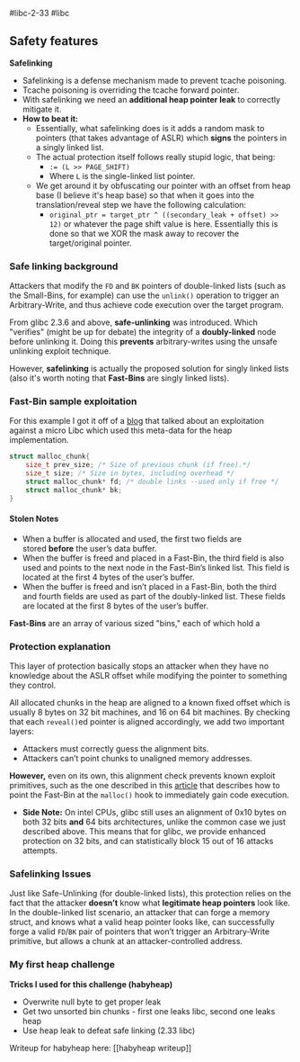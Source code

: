 #libc-2-33 #libc 

## Safety features
**Safelinking**
- Safelinking is a defense mechanism made to prevent tcache poisoning.
- Tcache poisoning is overriding the tcache forward pointer.
- With safelinking we need an **additional heap pointer leak** to correctly mitigate it.
- **How to beat it:**
	- Essentially, what safelinking does is it adds a random mask to pointers (that takes advantage of ASLR) which **signs** the pointers in a singly linked list. 
	- The actual protection itself follows really stupid logic, that being:
		- `:= (L >> PAGE_SHIFT)` 
		- Where `L` is the single-linked list pointer.
	- We get around it by obfuscating our pointer with an offset from heap base (I believe it's heap base) so that when it goes into the translation/reveal step we have the following calculation:
		- `original_ptr = target_ptr ^ ((secondary_leak + offset) >> 12)` or whatever the page shift value is here. Essentially this is done so that we XOR the mask away to recover the target/original pointer.

### Safe linking background
Attackers that modify the `FD` and `BK` pointers of double-linked lists (such as the Small-Bins, for example) can use the `unlink()` operation to trigger an Arbitrary-Write, and thus achieve code execution over the target program.

From glibc 2.3.6 and above, **safe-unlinking** was introduced. Which "verifies" (might be up for debate) the integrity of a **doubly-linked** node before unlinking it. Doing this **prevents** arbitrary-writes using the unsafe unlinking exploit technique.

However, **safelinking** is actually the proposed solution for singly linked lists (also it's worth noting that **Fast-Bins** are singly linked lists).

### Fast-Bin sample exploitation
For this example I got it off of a [blog](https://research.checkpoint.com/2020/safe-linking-eliminating-a-20-year-old-malloc-exploit-primitive/) that talked about an exploitation against a micro Libc which used this meta-data for the heap implementation.

```c
struct malloc_chunk{
	size_t prev_size; /* Size of previous chunk (if free).*/
	size_t size; /* Size in bytes, including overhead */
	struct malloc_chunk* fd; /* double links --used only if free */
	struct malloc_chunk* bk;
}
```

#### Stolen Notes
- When a buffer is allocated and used, the first two fields are stored **before** the user’s data buffer.
- When the buffer is freed and placed in a Fast-Bin, the third field is also used and points to the next node in the Fast-Bin’s linked list. This field is located at the first 4 bytes of the user’s buffer.
- When the buffer is freed and isn’t placed in a Fast-Bin, both the third and fourth fields are used as part of the doubly-linked list. These fields are located at the first 8 bytes of the user’s buffer.

**Fast-Bins** are an array of various sized "bins," each of which hold a 

### Protection explanation
This layer of protection basically stops an attacker when they have no knowledge about the ASLR offset while modifying the pointer to something they control.

All allocated chunks in the heap are aligned to a known fixed offset which is usually 8 bytes on 32 bit machines, and 16 on 64 bit machines. By checking that each `reveal()`ed pointer is aligned accordingly, we add two important layers:
-   Attackers must correctly guess the alignment bits.
-   Attackers can’t point chunks to unaligned memory addresses.

**However,** even on its own, this alignment check prevents known exploit primitives, such as the one described in this [article](https://quentinmeffre.fr/exploit/heap/2018/11/02/fastbin_attack.html) that describes how to point the Fast-Bin at the `malloc()` hook to immediately gain code execution.
- **Side Note:** On intel CPUs, glibc still uses an alignment of 0x10 bytes on both 32 bits **and** 64 bits architectures, unlike the common case we just described above. This means that for glibc, we provide enhanced protection on 32 bits, and can statistically block 15 out of 16 attacks attempts.


### Safelinking Issues
Just like Safe-Unlinking (for double-linked lists), this protection relies on the fact that the attacker **doesn’t** know what **legitimate heap pointers** look like. In the double-linked list scenario, an attacker that can forge a memory struct, and knows what a valid heap pointer looks like, can successfully forge a valid `FD`/`BK` pair of pointers that won’t trigger an Arbitrary-Write primitive, but allows a chunk at an attacker-controlled address.
### My first heap challenge
**Tricks I used for this challenge (habyheap)**
- Overwrite null byte to get proper leak
- Get two unsorted bin chunks - first one leaks libc, second one leaks heap
- Use heap leak to defeat safe linking (2.33 libc)

Writeup for habyheap here: [[habyheap writeup]]

